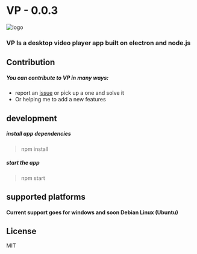 # VP - 0.0.3
 ![logo](https://raw.githubusercontent.com/menemslama/VP/master/icons/icon.ico)
### VP Is a desktop video player app built on electron and node.js

## Contribution
##### You can contribute to VP in many ways:

- report an [issue](https://github.com/menemslama/VP/issues) or pick up a one and solve it
- Or helping me to add a new features


## development

##### install app dependencies
> npm install

##### start the app
> npm start

## supported platforms
#### Current support goes for windows and soon Debian Linux (Ubuntu)


## License

MIT
